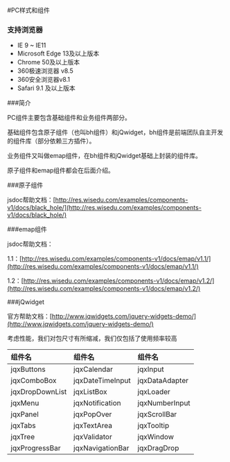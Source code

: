 
#PC样式和组件

### 支持浏览器

* IE 9 ~ IE11
* Microsoft Edge 13及以上版本
* Chrome 50及以上版本
* 360极速浏览器 v8.5
* 360安全浏览器v8.1
* Safari 9.1 及以上版本

###简介

PC组件主要包含基础组件和业务组件两部分。

基础组件包含原子组件（也叫bh组件）和jQwidget，bh组件是前端团队自主开发的组件库（部分依赖三方插件）。

业务组件又叫做emap组件，在bh组件和jQwidget基础上封装的组件库。

原子组件和emap组件都会在后面介绍。

###原子组件

jsdoc帮助文档：[http://res.wisedu.com/examples/components-v1/docs/black_hole/](http://res.wisedu.com/examples/components-v1/docs/black_hole/)

###emap组件

jsdoc帮助文档：

1.1：[http://res.wisedu.com/examples/components-v1/docs/emap/v1.1/](http://res.wisedu.com/examples/components-v1/docs/emap/v1.1/)

1.2：[http://res.wisedu.com/examples/components-v1/docs/emap/v1.2/](http://res.wisedu.com/examples/components-v1/docs/emap/v1.2/)

###jQwidget

官方帮助文档：[http://www.jqwidgets.com/jquery-widgets-demo/](http://www.jqwidgets.com/jquery-widgets-demo/)

考虑性能，我们对包尺寸有所缩减，我们仅包括了使用频率较高

| 组件名 | 组件名 | 组件名 |
| :--- | :--- | :--- |
| jqxButtons | jqxCalendar | jqxInput |
| jqxComboBox | jqxDateTimeInput | jqxDataAdapter |
| jqxDropDownList | jqxListBox | jqxLoader |
| jqxMenu | jqxNotification | jqxNumberInput |
| jqxPanel | jqxPopOver | jqxScrollBar |
| jqxTabs | jqxTextArea | jqxTooltip |
| jqxTree | jqxValidator | jqxWindow |
| jqxProgressBar | jqxNavigationBar | jqxDragDrop |
